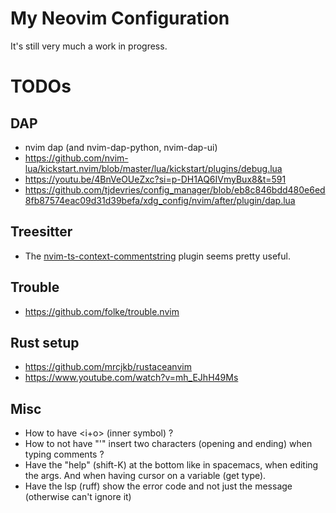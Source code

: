# My Neovim Configuration

It's still very much a work in progress.

# TODOs

## DAP

- nvim dap (and nvim-dap-python, nvim-dap-ui)
- https://github.com/nvim-lua/kickstart.nvim/blob/master/lua/kickstart/plugins/debug.lua
- <https://youtu.be/4BnVeOUeZxc?si=p-DH1AQ6IVmyBux8&t=591>
- <https://github.com/tjdevries/config_manager/blob/eb8c846bdd480e6ed8fb87574eac09d31d39befa/xdg_config/nvim/after/plugin/dap.lua>

## Treesitter

- The [nvim-ts-context-commentstring](https://github.com/JoosepAlviste/nvim-ts-context-commentstring) plugin seems pretty useful.

## Trouble

- https://github.com/folke/trouble.nvim

## Rust setup

- https://github.com/mrcjkb/rustaceanvim
- https://www.youtube.com/watch?v=mh_EJhH49Ms

## Misc

- How to have <i+o> (inner symbol) ?
- How to not have "'" insert two characters (opening and ending) when typing comments ?
- Have the "help" (shift-K) at the bottom like in spacemacs, when editing the args. And when having cursor on a variable (get type).
- Have the lsp (ruff) show the error code and not just the message (otherwise can't ignore it)

